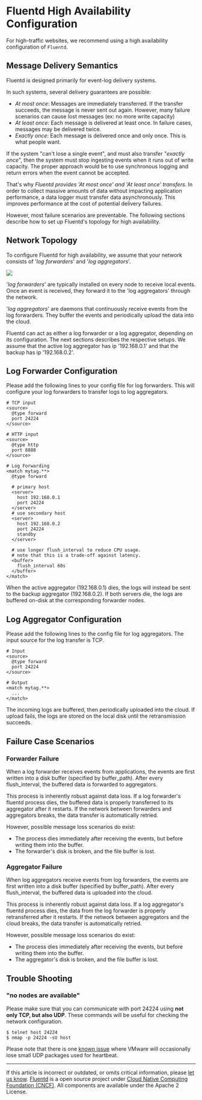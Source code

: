 # Fluentd High Availability Configuration

For high-traffic websites, we recommend using a high availability
configuration of `Fluentd`.


## Message Delivery Semantics

Fluentd is designed primarily for event-log delivery systems.

In such systems, several delivery guarantees are possible:

-   *At most once*: Messages are immediately transferred. If the
    transfer succeeds, the message is never sent out again. However,
    many failure scenarios can cause lost messages (ex: no more write
    capacity)
-   *At least once*: Each message is delivered at least once. In failure
    cases, messages may be delivered twice.
-   *Exactly once*: Each message is delivered once and only once. This
    is what people want.

If the system "can't lose a single event", and must also transfer
"*exactly once*", then the system must stop ingesting events when it
runs out of write capacity. The proper approach would be to use
synchronous logging and return errors when the event cannot be accepted.

That's why *Fluentd provides 'At most once' and 'At least once'
transfers*. In order to collect massive amounts of data without
impacting application performance, a data logger must transfer data
asynchronously. This improves performance at the cost of potential
delivery failures.

However, most failure scenarios are preventable. The following sections
describe how to set up Fluentd's topology for high availability.


## Network Topology

To configure Fluentd for high availability, we assume that your network
consists of '*log forwarders*' and '*log aggregators*'.

![](/images/fluentd_ha.png)

'*log forwarders*' are typically installed on every node to receive
local events. Once an event is received, they forward it to the 'log
aggregators' through the network.

'*log aggregators*' are daemons that continuously receive events from
the log forwarders. They buffer the events and periodically upload the
data into the cloud.

Fluentd can act as either a log forwarder or a log aggregator, depending
on its configuration. The next sections describes the respective setups.
We assume that the active log aggregator has ip '192.168.0.1' and that
the backup has ip '192.168.0.2'.


## Log Forwarder Configuration

Please add the following lines to your config file for log forwarders.
This will configure your log forwarders to transfer logs to log
aggregators.

```
# TCP input
<source>
  @type forward
  port 24224
</source>

# HTTP input
<source>
  @type http
  port 8888
</source>

# Log Forwarding
<match mytag.**>
  @type forward

  # primary host
  <server>
    host 192.168.0.1
    port 24224
  </server>
  # use secondary host
  <server>
    host 192.168.0.2
    port 24224
    standby
  </server>

  # use longer flush_interval to reduce CPU usage.
  # note that this is a trade-off against latency.
  <buffer>
    flush_interval 60s
  </buffer>
</match>
```

When the active aggregator (192.168.0.1) dies, the logs will instead be
sent to the backup aggregator (192.168.0.2). If both servers die, the
logs are buffered on-disk at the corresponding forwarder nodes.


## Log Aggregator Configuration

Please add the following lines to the config file for log aggregators.
The input source for the log transfer is TCP.

```
# Input
<source>
  @type forward
  port 24224
</source>

# Output
<match mytag.**>
  ...
</match>
```

The incoming logs are buffered, then periodically uploaded into the
cloud. If upload fails, the logs are stored on the local disk until the
retransmission succeeds.


## Failure Case Scenarios


### Forwarder Failure

When a log forwarder receives events from applications, the events are
first written into a disk buffer (specified by buffer\_path). After
every flush\_interval, the buffered data is forwarded to aggregators.

This process is inherently robust against data loss. If a log
forwarder's fluentd process dies, the buffered data is properly
transferred to its aggregator after it restarts. If the network between
forwarders and aggregators breaks, the data transfer is automatically
retried.

However, possible message loss scenarios do exist:

-   The process dies immediately after receiving the events, but before
    writing them into the buffer.
-   The forwarder's disk is broken, and the file buffer is lost.


### Aggregator Failure

When log aggregators receive events from log forwarders, the events are
first written into a disk buffer (specified by buffer\_path). After
every flush\_interval, the buffered data is uploaded into the cloud.

This process is inherently robust against data loss. If a log
aggregator's fluentd process dies, the data from the log forwarder is
properly retransferred after it restarts. If the network between
aggregators and the cloud breaks, the data transfer is automatically
retried.

However, possible message loss scenarios do exist:

-   The process dies immediately after receiving the events, but before
    writing them into the buffer.
-   The aggregator's disk is broken, and the file buffer is lost.


## Trouble Shooting


### "no nodes are available"

Please make sure that you can communicate with port 24224 using **not
only TCP, but also UDP**. These commands will be useful for checking the
network configuration.

```
$ telnet host 24224
$ nmap -p 24224 -sU host
```

Please note that there is one [known issue](http://kb.vmware.com/selfservice/microsites/search.do?language=en_US&cmd=displayKC&externalId=2019944)
where VMware will occasionally lose small UDP packages used for
heartbeat.


------------------------------------------------------------------------

If this article is incorrect or outdated, or omits critical information, please [let us know](https://github.com/fluent/fluentd-docs-gitbook/issues?state=open).
[Fluentd](http://www.fluentd.org/) is a open source project under [Cloud Native Computing Foundation (CNCF)](https://cncf.io/). All components are available under the Apache 2 License.
